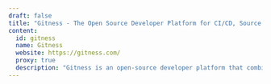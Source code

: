 ```yaml
---
draft: false
title: "Gitness - The Open Source Developer Platform for CI/CD, Source Control, and Automation"
content:
  id: gitness
  name: Gitness
  website: https://gitness.com/
  proxy: true
  description: "Gitness is an open-source developer platform that combines SCM, CI, and CD, providing a fast, integrated solution for building, testing, and deploying code."
---
```

